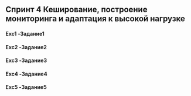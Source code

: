 ## Спринт 4 Кеширование, построение мониторинга и адаптация к высокой нагрузке

#### Exc1 -Задание1
#### Exc2 -Задание2
#### Exc3 -Задание3
#### Exc4 -Задание4
#### Exc5 -Задание5
